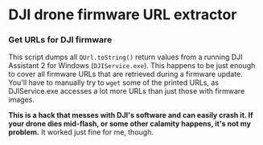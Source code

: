# DJI drone firmware URL extractor

### Get URLs for DJI firmware

This script dumps all `QUrl.toString()` return values from a running
DJI Assistant 2 for Windows (`DJIService.exe`). This happens to be just
enough to cover all firmware URLs that are retrieved during a firmware
update. You'll have to manually try to `wget` some of the printed URLs,
as DJIService.exe accesses a lot more URLs than just those
with firmware images.

**This is a hack that messes with DJI's software and can easily crash it. If your drone dies mid-flash, or some other calamity happens, it's not my problem.** It worked just fine for me, though.

